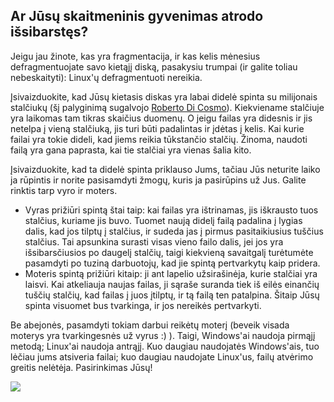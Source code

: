 <?php require("../../entete.php");?> <?php require("../../base.php");?> <?php require("../../fonctions.php");?>

<div id="corps">

<h2>Ar Jūsų skaitmeninis gyvenimas atrodo išsibarstęs?</h2>

<p>Jeigu jau žinote, kas yra fragmentacija, ir kas kelis mėnesius defragmentuojate savo kietąjį diską, pasakysiu trumpai (ir galite toliau nebeskaityti): Linux'ų defragmentuoti nereikia.</p>

<p>Įsivaizduokite, kad Jūsų kietasis diskas yra labai didelė spinta su milijonais stalčiukų (šį palyginimą sugalvojo <a href="http://www.pps.jussieu.fr/~dicosmo/">Roberto Di Cosmo</a>). Kiekviename stalčiuje yra laikomas tam tikras skaičius duomenų. O jeigu failas yra didesnis ir jis netelpa į vieną stalčiuką, jis turi būti padalintas ir įdėtas į kelis. Kai kurie failai yra tokie dideli, kad jiems reikia tūkstančio stalčių. Žinoma, naudoti failą yra gana paprasta, kai tie stalčiai yra vienas šalia kito.</p>

<p>Įsivaizduokite, kad ta didelė spinta priklauso Jums, tačiau Jūs neturite laiko ja rūpintis ir norite pasisamdyti žmogų, kuris ja pasirūpins už Jus. Galite rinktis tarp vyro ir moters.</p>

<ul>

<li>Vyras prižiūri spintą štai taip: kai failas yra ištrinamas, jis iškrausto tuos stalčius, kuriame jis buvo. Tuomet naują didelį failą padalina į lygias dalis, kad jos tilptų į stalčius, ir sudeda jas į pirmus pasitaikiusius tuščius stalčius. Tai apsunkina surasti visas vieno failo dalis, jei jos yra išsibarsčiusios po daugelį stalčių, taigi kiekvieną savaitgalį turėtumėte pasamdyti po tuziną darbuotojų, kad jie spintą pertvarkytų kaip pridera.</li>

<li>Moteris spintą prižiūri kitaip: ji ant lapelio užsirašinėja, kurie stalčiai yra laisvi. Kai atkeliauja naujas failas, ji sąraše suranda tiek iš eilės einančių tuščių stalčių, kad failas į juos įtilptų, ir tą failą ten patalpina. Šitaip Jūsų spinta visuomet bus tvarkinga, ir jos nereikės pertvarkyti.</li>

</ul>

<p>Be abejonės, pasamdyti tokiam darbui reikėtų moterį (beveik visada moterys yra tvarkingesnės už vyrus :) ). Taigi, Windows'ai naudoja pirmąjį metodą; Linux'ai naudoja antrąjį. Kuo daugiau naudojatės Windows'ais, tuo lėčiau jums atsiveria failai; kuo daugiau naudojate Linux'us, failų atvėrimo greitis nelėtėja. Pasirinkimas Jūsų!</p>

<img src="Images/defragment.png" />

</div>



